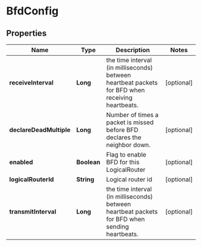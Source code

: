 # BfdConfig

## Properties
Name | Type | Description | Notes
------------ | ------------- | ------------- | -------------
**receiveInterval** | **Long** | the time interval (in milliseconds) between heartbeat packets for BFD when receiving heartbeats. |  [optional]
**declareDeadMultiple** | **Long** | Number of times a packet is missed before BFD declares the neighbor down. |  [optional]
**enabled** | **Boolean** | Flag to enable BFD for this LogicalRouter |  [optional]
**logicalRouterId** | **String** | Logical router id |  [optional]
**transmitInterval** | **Long** | the time interval (in milliseconds) between heartbeat packets for BFD when sending heartbeats. |  [optional]
